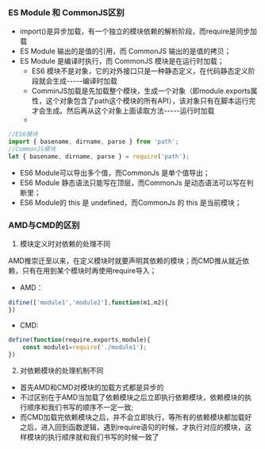 ### ES Module 和 CommonJS区别

- import()是异步加载，有一个独立的模块依赖的解析阶段，而require是同步加载
- ES Module 输出的是值的引用，而 CommonJS 输出的是值的拷贝；
- ES Module 是编译时执行，而 CommonJS 模块是在运行时加载；
  - ES6 模块不是对象，它的对外接口只是一种静态定义，在代码静态定义阶段就会生成-----编译时加载
  - ComminJS加载是先加载整个模块，生成一个对象（即module.exports属性，这个对象包含了path这个模块的所有API），该对象只有在脚本运行完才会生成。然后再从这个对象上面读取方法-----运行时加载
  - 
```js
//ES6模块
import { basename, dirname, parse } from 'path';
//CommonJS模块
let { basename, dirname, parse } = require('path');
```
- ES6 Module可以导出多个值，而CommonJs 是单个值导出；
- ES6 Module 静态语法只能写在顶层，而CommonJs 是动态语法可以写在判断里；
- ES6 Module的 this 是 undefined，而CommonJs 的 this 是当前模块；


### AMD与CMD的区别
1. 模块定义时对依赖的处理不同

AMD推崇迁至以来，在定义模块时就要声明其依赖的模块；而CMD推从就近依赖，只有在用到某个模块时再使用require导入；
- AMD：
```js
difine(['module1','module2'],function(m1,m2){
})
```
- CMD:
```js
define(function(require,exports,module){
	const module1=require('./module1');
})
```
2. 对依赖模块的处理机制不同

- 首先AMD和CMD对模块的加载方式都是异步的
- 不过区别在于AMD当加载了依赖模块之后立即执行依赖模块，依赖模块的执行顺序和我们书写的顺序不一定一致;
- 而CMD加载完依赖模块之后，并不会立即执行，等所有的依赖模块都加载好之后，进入回到函数逻辑，遇到require语句的时候，才执行对应的模块，这样模块的执行顺序就和我们书写的时候一致了